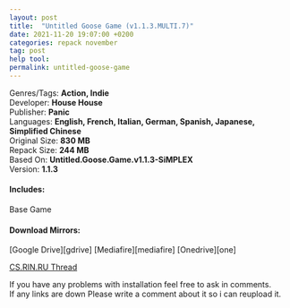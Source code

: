 ```yaml
---
layout: post
title:  "Untitled Goose Game (v1.1.3.MULTI.7)"
date: 2021-11-20 19:07:00 +0200
categories: repack november
tag: post
help tool:                                                                                               |
permalink: untitled-goose-game
---
```

Genres/Tags: **Action, Indie**                                                                                      
Developer: **House House**                                                                                  
Publisher: **Panic**                                                                             
Languages: **English, French, Italian, German, Spanish, Japanese, Simplified Chinese**                           
Original Size: **830 MB**                                                                           
Repack Size: **244 MB**                                                                                          
Based On: **Untitled.Goose.Game.v1.1.3-SiMPLEX**                                                                                 
Version: **1.1.3**                                                                                       

<h4><b>Includes:</b></h4> 
Base Game

<h4><b>Download Mirrors:</b></h4>                                                                              
[Google Drive][gdrive]                                                                                 
[Mediafire][mediafire]                                                                                   
[Onedrive][one]

[CS.RIN.RU Thread][rin]

If you have any problems with installation feel free to ask in comments.                                  
If any links are down Please write a comment about it so i can reupload it.


[rin]: https://cs.rin.ru/forum/viewtopic.php?f=10&t=92016
[mediafire]: https://www.mediafire.com/file/xjxf8uei2ifog40/Untitled.Goose.Game.Repack-Comrade.Medic.rar/file
[one]: https://1drv.ms/u/s!AiMQVfgSEHuFa8OP84t_u6Ad-t4?e=cQOLiV
[gdrive]: https://drive.google.com/file/d/1rIWk2RlJvwPDgwkJMNEQrGQ4CTHQopAU/view?usp=sharing
